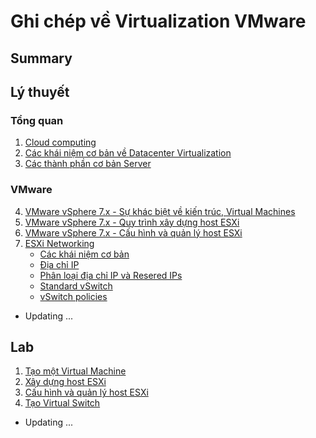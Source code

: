 <h1> Ghi chép về Virtualization VMware </h1>


<H2> Summary</h2>

## Lý thuyết

### Tổng quan
1. [Cloud computing](Docs/0-Overview.md)
2. [Các khái niệm cơ bản về Datacenter Virtualization](Docs/Basic/1-Basics.md)
3. [Các thành phần cơ bản Server](Docs/Basic/2-Basic-Server-Fundamentals.md)

### VMware
4. [VMware vSphere 7.x - Sự khác biệt về kiến trúc, Virtual Machines](Docs/vSphere-7.x/1-Architectural-Differences&Virtual-Machines.md)
5. [VMware vSphere 7.x - Quy trình xây dựng host ESXi](Docs/vSphere-7.x/2-ESXi-Host-Build-Procedure.md)
6. [VMware vSphere 7.x - Cấu hình và quản lý host ESXi](Docs/vSphere-7.x/3-ESXi-Host-Configuration&Management.md)
7. [ESXi Networking](Docs/vSphere-7.x/4-ESXi-Networking.md)
   - [Các khái niệm cơ bản](Docs/vSphere-7.x/4-ESXi-Networking.md#i-khái-niệm-cơ-bản-về-mạng)
   - [Địa chỉ IP](Docs/vSphere-7.x/4-ESXi-Networking.md#ii-ip-addressing)
   - [Phân loại địa chỉ IP và Resered IPs](Docs/vSphere-7.x/4-ESXi-Networking.md#iii-phân-loại-địa-chỉ-ip--resered-ips)
   - [Standard vSwitch](Docs/vSphere-7.x/5-ESXi-Host-Networking-2.md)
   - [vSwitch policies](Docs/vSphere-7.x/6-vSwitch-policies.md)
- Updating ...
## Lab

1. [Tạo một Virtual Machine](Lab/1-Creating-a-VM.md)
2. [Xây dựng host ESXi](Lab/2-ESXi-Host-Build-Procedure.md)
3. [Cấu hình và quản lý host ESXi](Lab/3-Config&Management-host-ESXi.md)
4. [Tạo Virtual Switch](Lab/4-ESXi-host-networking.md)
- Updating ...